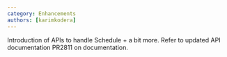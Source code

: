 ```yaml
---
category: Enhancements
authors: [karimkodera]
---
```


Introduction of APIs to handle Schedule + a bit more. Refer to updated API documentation PR2811 on documentation.
